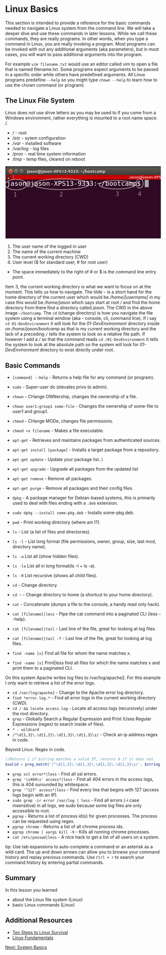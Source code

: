 # Linux Basics

This section is intended to provide a reference for the basic commands needed to navigate a Linux system from the command line. We will take a deeper dive and use these commands in later lessons. While we call these commands, they are really programs. In other words, when you type a command in Linux, you are really invoking a program. Most programs can be invoked with out any additional arguments (aka parameters), but in most cases, you will want to pass additional arguments into the program.

For example ```vim filename.txt``` would use an editor called vim to open a file that is named filename.txt. Some programs expect arguments to  be passed in a specific order while others have predefined arguments. All Linux programs predefine ```--help``` so you might type ```chown --help``` to learn how to use the chown command (or program).

## The Linux File System

Linux does not use drive letters as you may be used to if you come from a Windows environment, rather everything is mounted to a root name space. */*.
* */* - root
* */etc* - sytem configuration
* */var* - installed software
* */var/log* - log files
* */proc* - real time system information
* */tmp* - temp files, cleared on reboot

![console](/img/linux/terminal.png)
1. The user name of the logged in user
1. The name of the current machine
1. The current working directory (CWD)
1. User level ($ for standard user, # for root user)
  * The space immediately to the right of # or $ is the command line entry point.  

Item 3, the current working directory is what we want to focus on at the moment. This tells us how to navigate. The tilde ```~``` is a short hand for the home directory of the current user which would be */home/[username]* in my case this would be */home/jason* which says start at root */* and find the *home* directory from there find a directory called *jason*. The CWD in the above image ```~/bootcamp```. The ```cd``` (change directory) is how you navigate the file system using a terminal window (aka - console, cli, command line). If i say ```cd 01-DevEnvironment``` it will look for the *01-DevEnvironment* directory inside on */home/jason/bootcamp* as that is my current working directory and the lack of a preceding ```/``` tells the system to look on a relative file path. If however I add a */* so that the command reads ```cd /01-DevEnvironment``` it tells the system to look at the absolute path so the system will look for *01-DevEnvironment* directory to exist directly under root.

## Basic Commands

* ```[command] --help``` - Returns a help file for any command (or program).
* ```sudo``` - Super-user do (elevates privs to admin).
* ```chown``` - CHange OWNership, changes the ownership of a file.
* ```chown user1:group1 some-file``` - Changes the ownership of some-file to user1 and group1.
* ```chmod``` - CHange MODe, changes file permissions.
* ```chmod +x filename``` - Makes a file executable.

* ```apt-get``` - Retrieves and maintains packages from authenticated sources.
* ```apt-get install [package]``` - Installs a target package from a repository.
* ```apt-get update``` - Update your package list..\
* ```apt-get upgrade``` - Upgrade all packages from the updated list
* ```apt-get remove``` - Remove all packages.
* ```apt-get purge``` - Remove all packages and their config files.

* ```dpkg``` - A package manager for Debian-based systems, this is primarily used to deal with files ending with a ```.deb``` extension.
* ```sudo dpkg --install some-pkg.deb``` - Installs some-pkg.deb.

* ```pwd``` - Print working directory (where am I?).
* ```ls``` - List (a list of files and directories).
* ```ls -l``` - List long format (file permissions, owner, group, size, last mod, directory name).
* ```ls -a``` List all (show hidden files).
* ```ls -la``` List all in long format(ls -l + ls -a).
* ```ls -R``` List recursive (shows all child files).
* ```cd``` - Change directory.
* ```cd ~``` - Change directory to home (a shortcut to your home directory).
* ```cat``` - Concatenate (dumps a file to the console, a handy read only hack).
* ```cat [filename]|less``` - Pipe the cat command into a paginated CLI (less --help).
* ```cat [filename]|tail``` - Last line of the file, great for looking at log files.
* ```cat [filename]|tail -f``` - Last line of the file, great for looking at log files.
* ```find -name [x]``` Find all file for whom the name matches x.
* ```find -name [x]``` Print|less find all files for which the name matches x and print them to a paginated CLI.

On this system Apache writes log files to /var/log/apache2. For this example I only want to retrieve a list of the error logs.
* ```cd /var/log/apache2``` - Change to the Apache error log directory.
* ```find *error.log.*``` - Find all error logs in the current working directory (CWD).
* ```cd / && locate access.log``` - Locate all access logs (recursively) under the root directory.
* ```grep``` - Globally Search a Regular Expression and Print (Uses Regular Expressions (regex) to search inside of files).
* ```* - wildcard```
* ```/^\d{1,3}\.\d{1,3}\.\d{1,3}\.\d{1,3}\z/``` - Check an ip address regex in code.

Beyond Linux: Regex in code.
```php
//Returns 1 if $string matches a valid IP, returns 0 if it does not.
$valid = preg_match('/^\d{1,3}\.\d{1,3}\.\d{1,3}\.\d{1,3}\z/', $string);
```

* ```grep ssl error*|less``` - Find all ssl errors.
* ```grep '\s404\s' access*|less``` - Find all 404 errors in the access logs, this is 404 surounded by whitespace.
* ```grep '^127' access*|less``` - Find every line that begins with 127 (access logs begin with an IP).
* ```sudo grep -ir error /var/log | less``` - Find all errors (-i case insensitive) in all logs, we sudo because some log files are only accessible to root.
* ```pgrep``` - Returns a list of process id(s) for given processes. The process can be requested using regex.
* ```pgrep chrome``` - Returns a list of all chrome process ids.
* ```pgrep chrome | xargs kill -9``` - Kills all running chrome processes.
* ```cat /etc/passwd|less``` - A nice hack to get a list of all users on a system.

tip: Use tab expansions to auto-complete a command or an asterisk as a wild card. The up and down arrows can allow you to browse your command history and replay previous commands. Use ```Ctrl + r``` to search your command history by entering partial commands.

## Summary
In this lesson you learned
* about the Linux file system (Linux)
* basic Linux commands (Linux)

## Additional Resources
* [Ten Steps to Linux Survival](http://dullroar.com/book/TenStepsToLinuxSurvival.pdf)
* [Linux Fundamentals](http://linux-training.be/files/books/LinuxFun.pdf)


[Next: System Basics](03-SystemBasics.md)
